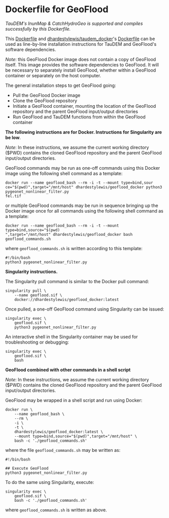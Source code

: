 # Dockerfile for GeoFlood

*TauDEM's InunMap & CatchHydroGeo is supported and compiles successfully by this Dockerfile.*

This [Dockerfile](https://github.com/dhardestylewis/geoflood_docker/blob/main/Dockerfile) and [dhardestylewis/taudem_docker](https://github.com/dhardestylewis/taudem_docker)'s [Dockerfile](https://github.com/dhardestylewis/taudem_docker/blob/main/Dockerfile) can be used as line-by-line
installation instructions for TauDEM and GeoFlood's software dependencies.

*Note*: this GeoFlood Docker image does not contain a copy of GeoFlood itself. This image provides
the software dependencies to GeoFlood. It will be necessary to separately install GeoFlood, whether
within a GeoFlood container or separately on the host computer.

The general installation steps to get GeoFlood going:
- Pull the GeoFlood Docker image
- Clone the GeoFlood repository
- Initiate a GeoFlood container, mounting the location of the GeoFlood repository and the parent GeoFlood input/output directories
- Run GeoFlood and TauDEM functions from within the GeoFlood container


**The following instructions are for Docker. Instructions for Singularity are be
low**.

*Note*: In these instructions, we assume the current working directory ($PWD) contains the cloned GeoFlood repository and the parent GeoFlood input/output directories.

GeoFlood commands may be run as one-off commands using this Docker image using the
 following shell command as a template:

```
docker run --name geoflood_bash --rm -i -t --mount type=bind,sour
ce="$(pwd)",target="/mnt/host" dhardestylewis/geoflood_docker python3 pygeonet_nonlinear_filter.py
fel.tif
```

or multiple GeoFlood commands may be run in sequence bringing up the Docker image 
once for all commands using the following shell command as a template:

```
docker run --name geoflood_bash --rm -i -t --mount type=bind,source="$(pwd)
",target="/mnt/host" dhardestylewis/geoflood_docker bash geoflood_commands.sh
```

where `geoflood_commands.sh` is written according to this template:

```
#!/bin/bash
python3 pygeonet_nonlinear_filter.py
```


**Singularity instructions.**

The Singularity pull command is similar to the Docker pull command:

```
singularity pull \
    --name geoflood.sif \
    docker://dhardestylewis/geoflood_docker:latest
```

Once pulled, a one-off GeoFlood command using Singularity can be issued:

```
singularity exec \
    geoflood.sif \
    python3 pygeonet_nonlinear_filter.py
```

An interactive shell in the Singularity container may be used for troubleshooting or debugging:

```
singularity exec \
    geoflood.sif \
    bash
```


**GeoFlood combined with other commands in a shell script**


*Note*: In these instructions, we assume the current working directory ($PWD) contains the cloned GeoFlood repository and the parent GeoFlood input/output directories.

GeoFlood may be wrapped in a shell script and run using Docker:

```
docker run \
    --name geoflood_bash \
    --rm \
    -i \
    -t \
    dhardestylewis/geoflood_docker:latest \
    --mount type=bind,source="$(pwd)",target="/mnt/host" \
    bash -c './geoflood_commands.sh'
```

where the file `geoflood_commands.sh` may be written as:

```
#!/bin/bash

## Execute GeoFlood
python3 pygeonet_nonlinear_filter.py
```

To do the same using Singularity, execute:

```
singularity exec \
    geoflood.sif \
    bash -c './geoflood_commands.sh'
```    

where `geoflood_commands.sh` is written as above.




